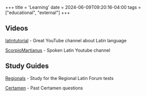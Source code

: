 +++
title = 'Learning'
date = 2024-06-09T09:20:16-04:00
tags = ["educational", "external"]
+++

## Videos

[latintutorial](https://www.youtube.com/@latintutorial) - Great YouTube channel about Latin language

[ScorpioMartianus](https://www.youtube.com/@scorpiomartianus) - Spoken Latin Youtube channel

## Study Guides

[Regionals](https://www.fjcl.org/regional-study-guides.html) - Study for the Regional Latin Forum tests

[Certamen](https://www.fjcl.org/past-fjcl-tests--certamen.html) - Past Certamen questions
